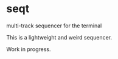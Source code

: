 # seqt
multi-track sequencer for the terminal

This is a lightweight and weird sequencer.

Work in progress.
